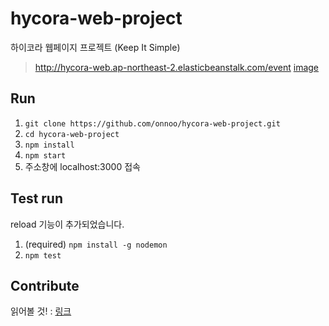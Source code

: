 # hycora-web-project

하이코라 웹페이지 프로젝트 (Keep It Simple)

> http://hycora-web.ap-northeast-2.elasticbeanstalk.com/event
[image](https://user-images.githubusercontent.com/61692372/215238650-73bb822b-77db-4d02-8335-0cae5b65d5eb.png)


## Run

1. `git clone https://github.com/onnoo/hycora-web-project.git`
2. `cd hycora-web-project`
3. `npm install`
4. `npm start`
5. 주소창에 localhost:3000 접속

## Test run

reload 기능이 추가되었습니다.

1. (required) `npm install -g nodemon`
2. `npm test`

## Contribute

읽어볼 것! : [링크](https://github.com/onnoo/hycora-web-project/wiki/%ED%98%91%EC%97%85-%EB%B0%A9%EB%B2%95-(Fork%EC%99%80-Pull-request))
